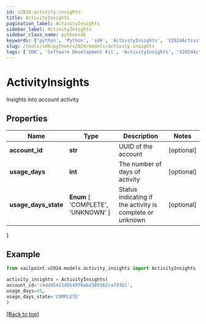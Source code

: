 ```yaml
---
id: v2024-activity-insights
title: ActivityInsights
pagination_label: ActivityInsights
sidebar_label: ActivityInsights
sidebar_class_name: pythonsdk
keywords: ['python', 'Python', 'sdk', 'ActivityInsights', 'V2024ActivityInsights'] 
slug: /tools/sdk/python/v2024/models/activity-insights
tags: ['SDK', 'Software Development Kit', 'ActivityInsights', 'V2024ActivityInsights']
---
```


# ActivityInsights

Insights into account activity

## Properties

Name | Type | Description | Notes
------------ | ------------- | ------------- | -------------
**account_id** | **str** | UUID of the account | [optional] 
**usage_days** | **int** | The number of days of activity | [optional] 
**usage_days_state** |  **Enum** [  'COMPLETE',    'UNKNOWN' ] | Status indicating if the activity is complete or unknown | [optional] 
}

## Example

```python
from sailpoint.v2024.models.activity_insights import ActivityInsights

activity_insights = ActivityInsights(
account_id='c4ddd5421d8549f0abd309162cafd3b1',
usage_days=45,
usage_days_state='COMPLETE'
)

```
[[Back to top]](#) 

